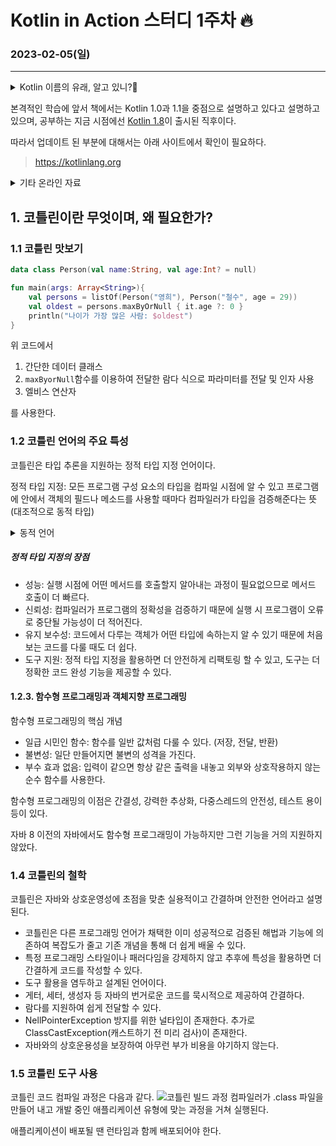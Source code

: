 # Kotlin in Action 스터디 1주차 🔥
### 2023-02-05(일)

---

<details>
<summary>Kotlin 이름의 유래, 알고 있니?🧐</summary>

>"Kotlin"은 Kotlin 개발 팀이 대부분 살고 있는 러시아 상트페테르부르크 근처에 있는 섬 이름이다.
</details>

본격적인 학습에 앞서 책에서는 Kotlin 1.0과 1.1을 중점으로 설명하고 있다고 설명하고 있으며,
공부하는 지금 시점에선 [Kotlin 1.8](https://kotlinlang.org/docs/whatsnew18.html )이 출시된 직후이다.

따라서 업데이트 된 부분에 대해서는 아래 사이트에서 확인이 필요하다.

> https://kotlinlang.org

<details>
<summary>기타 온라인 자료</summary>

- 공식 코틀린 포럼: https://discuss.kotlinlang.org
- 한국 슬랙 채팅: https://kotlinkr.slack.com/(https://kotlinkr.herokuapp.com/에서 초대를 받을 수 있음)
</details>

## 1. 코틀린이란 무엇이며, 왜 필요한가?
### 1.1 코틀린 맛보기
```kotlin
data class Person(val name:String, val age:Int? = null)

fun main(args: Array<String>){
    val persons = listOf(Person("영희"), Person("철수", age = 29))
    val oldest = persons.maxByOrNull { it.age ?: 0 }
    println("나이가 가장 많은 사람: $oldest")
}
```
위 코드에서 
1. 간단한 데이터 클래스
2. `maxByorNull`함수를 이용하여 전달한 람다 식으로 파라미터를 전달 및 인자 사용 
3. 엘비스 연산자

를 사용한다.

### 1.2 코틀린 언어의 주요 특성
코틀린은 타입 추론을 지원하는 정적 타입 지정 언어이다.

정적 타입 지정: 모든 프로그램 구성 요소의 타입을 컴파일 시점에 알 수 있고 프로그램에 안에서 객체의 필드나 메소드를 사용할 때마다 컴파일러가 타입을 검증해준다는 뜻(대조적으로 동적 타입)

<details>
<summary>동적 언어</summary>

동적언어는 검증 시점이 실행 시점에 일어나 코드가 더 짧아지고 유연하게 생성 및 사용할 수 있으나 컴파일 시 에러를 걸러내지 못하고 실행 시점에 오류를 발생할 수 있다.
</details>

##### 정적 타입 지정의 장점
- 성능: 실행 시점에 어떤 메서드를 호출할지 알아내는 과정이 필요없으므로 메서드 호출이 더 빠르다.
- 신뢰성: 컴파일러가 프로그램의 정확성을 검증하기 때문에 실행 시 프로그램이 오류로 중단될 가능성이 더 적어진다.
- 유지 보수성: 코드에서 다루는 객체가 어떤 타입에 속하는지 알 수 있기 때문에 처음 보는 코드를 다룰 때도 더 쉽다.
- 도구 지원: 정적 타입 지정을 활용하면 더 안전하게 리팩토링 할 수 있고, 도구는 더 정확한 코드 완성 기능을 제공할 수 있다.

#### 1.2.3. 함수형 프로그래밍과 객체지향 프로그래밍
함수형 프로그래밍의 핵심 개념
- 일급 시민인 함수: 함수를 일반 값처럼 다룰 수 있다. (저장, 전달, 반환)
- 불변성: 일단 만들어지면 불변의 성격을 가진다.
- 부수 효과 없음: 입력이 같으면 항상 같은 출력을 내놓고 외부와 상호작용하지 않는 순수 함수를 사용한다.

함수형 프로그래밍의 이점은 간결성, 강력한 추상화, 다중스레드의 안전성, 테스트 용이 등이 있다.

자바 8 이전의 자바에서도 함수형 프로그래밍이 가능하지만 그런 기능을 거의 지원하지 않았다.

### 1.4 코틀린의 철학
코틀린은 자바와 상호운영성에 초점을 맞춘 실용적이고 간결하며 안전한 언어라고 설명된다.

- 코틀린은 다른 프로그래밍 언어가 채택한 이미 성공적으로 검증된 해법과 기능에 의존하여 복잡도가 줄고 기존 개념을 통해 더 쉽게 배울 수 있다.
- 특정 프로그래밍 스타일이나 패러다임을 강제하지 않고 추후에 특성을 활용하면 더 간결하게 코드를 작성할 수 있다.
- 도구 활용을 염두하고 설계된 언어이다.
- 게터, 세터, 생성자 등 자바의 번거로운 코드를 묵시적으로 제공하여 간결하다.
- 람다를 지원하여 쉽게 전달할 수 있다.
- NellPointerException 방지를 위한 널타입이 존재한다. 추가로 ClassCastException(캐스트하기 전 미리 검사)이 존재한다.
- 자바와의 상호운용성을 보장하여 아무런 부가 비용을 야기하지 않는다.

### 1.5 코틀린 도구 사용
코틀린 코드 컴파일 과정은 다음과 같다.
![코틀린 빌드 과정](https://user-images.githubusercontent.com/52353492/215980464-7acf9147-29f0-4367-b48c-040bdaa247df.jpg)
컴파일러가 .class 파일을 만들어 내고 개발 중인 애플리케이션 유형에 맞는 과정을 거쳐 실행된다. 

애플리케이션이 배포될 땐 런타임과 함께 배포되어야 한다.


